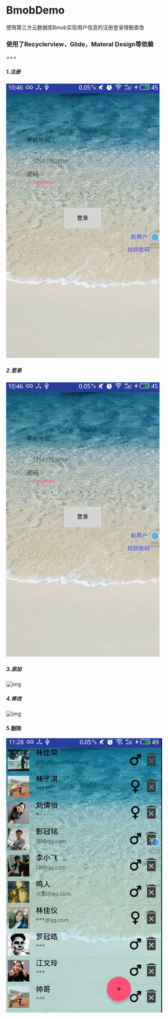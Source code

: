 # BmobDemo
使用第三方云数据库Bmob实现用户信息的注册登录增删查改
### 使用了Recyclerview，Glide，Materal Design等依赖
===
##### 1.注册
 ![img](https://github.com/ljrRookie/BmobDemo/blob/master/GIF/register.gif)<br>
##### 2.登录
 ![img](https://github.com/ljrRookie/BmobDemo/blob/master/GIF/login.gif)<br>
##### 3.添加
 ![img](https://github.com/ljrRookie/BmobDemo/blob/master/GIF/add.gif)<br>
##### 4.修改
 ![img](https://github.com/ljrRookie/BmobDemo/blob/master/GIF/update.gif)<br>
 #### 5.删除
 ![img](https://github.com/ljrRookie/BmobDemo/blob/master/GIF/delete.gif)<br>
